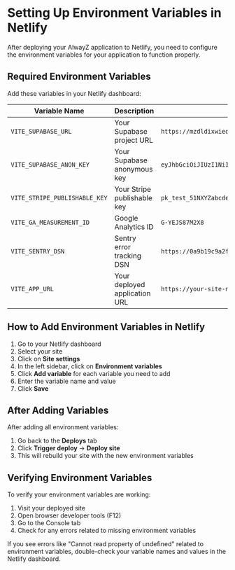 # Setting Up Environment Variables in Netlify

After deploying your AlwayZ application to Netlify, you need to configure the environment variables for your application to function properly.

## Required Environment Variables

Add these variables in your Netlify dashboard:

| Variable Name | Description | Example Value |
|---------------|-------------|---------------|
| `VITE_SUPABASE_URL` | Your Supabase project URL | `https://mzdldixwiedqdfvuuxxi.supabase.co` |
| `VITE_SUPABASE_ANON_KEY` | Your Supabase anonymous key | `eyJhbGciOiJIUzI1NiIsInR5cCI6IkpXVCJ9...` |
| `VITE_STRIPE_PUBLISHABLE_KEY` | Your Stripe publishable key | `pk_test_51NXYZabcdef...` |
| `VITE_GA_MEASUREMENT_ID` | Google Analytics ID | `G-YEJS87M2X8` |
| `VITE_SENTRY_DSN` | Sentry error tracking DSN | `https://0a9b19c9a2f143f3cf9726de55966d3c@o4509578670243840.ingest.us.sentry.io/4509578681253888` |
| `VITE_APP_URL` | Your deployed application URL | `https://your-site-name.netlify.app` |

## How to Add Environment Variables in Netlify

1. Go to your Netlify dashboard
2. Select your site
3. Click on **Site settings**
4. In the left sidebar, click on **Environment variables**
5. Click **Add variable** for each variable you need to add
6. Enter the variable name and value
7. Click **Save**

## After Adding Variables

After adding all environment variables:

1. Go back to the **Deploys** tab
2. Click **Trigger deploy** → **Deploy site**
3. This will rebuild your site with the new environment variables

## Verifying Environment Variables

To verify your environment variables are working:

1. Visit your deployed site
2. Open browser developer tools (F12)
3. Go to the Console tab
4. Check for any errors related to missing environment variables

If you see errors like "Cannot read property of undefined" related to environment variables, double-check your variable names and values in the Netlify dashboard.